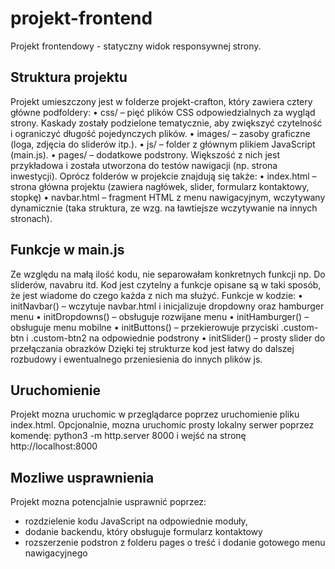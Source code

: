 # projekt-frontend
Projekt frontendowy - statyczny widok responsywnej strony.

## Struktura projektu
Projekt umieszczony jest w folderze projekt-crafton, który zawiera cztery główne podfoldery:
	•	css/ – pięć plików CSS odpowiedzialnych za wygląd strony. Kaskady zostały podzielone tematycznie, aby zwiększyć czytelność i ograniczyć długość pojedynczych plików.
	•	images/ – zasoby graficzne (loga, zdjęcia do sliderów itp.).
	•	js/ – folder z głównym plikiem JavaScript (main.js).
	•	pages/ – dodatkowe podstrony. Większość z nich jest przykładowa i została utworzona do testów nawigacji (np. strona inwestycji).
Oprócz folderów w projekcie znajdują się także:
	•	index.html – strona główna projektu (zawiera nagłówek, slider, formularz kontaktowy, stopkę)
	•	navbar.html – fragment HTML z menu nawigacyjnym, wczytywany dynamicznie (taka struktura, ze wzg. na ławtiejsze wczytywanie na innych stronach).

## Funkcje w main.js
Ze względu na małą ilość kodu, nie separowałam konkretnych funkcji np. Do sliderów, navabru itd. Kod jest czytelny a funkcje opisane są w taki sposób, że jest wiadome do czego każda z nich ma służyć.
Funkcje w kodzie:
	•	initNavbar() – wczytuje navbar.html i inicjalizuje dropdowny oraz hamburger menu
	•	initDropdowns() – obsługuje rozwijane menu
	•	initHamburger() – obsługuje menu mobilne
	•	initButtons() – przekierowuje przyciski .custom-btn i .custom-btn2 na odpowiednie podstrony
	•	initSlider() – prosty slider do przełączania obrazków
Dzięki tej strukturze kod jest łatwy do dalszej rozbudowy i ewentualnego przeniesienia do innych plików js.

## Uruchomienie
Projekt mozna uruchomic w przeglądarce poprzez uruchomienie pliku index.html.
Opcjonalnie, mozna uruchomic prosty lokalny serwer poprzez komendę:
python3 -m http.server 8000 i wejść na stronę http://localhost:8000

## Mozliwe usprawnienia
Projekt mozna potencjalnie usprawnić poprzez:
- rozdzielenie kodu JavaScript na odpowiednie moduły,
- dodanie backendu, który obsługuje formularz kontaktowy
- rozszerzenie podstron z folderu pages o treść i dodanie gotowego menu nawigacyjnego
